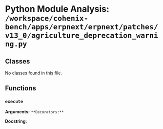 # Python Module Analysis: `/workspace/cohenix-bench/apps/erpnext/erpnext/patches/v13_0/agriculture_deprecation_warning.py`

## Classes

No classes found in this file.


## Functions

### `execute`
**Arguments:** ``
**Decorators:** ``

**Docstring:**
```

```

